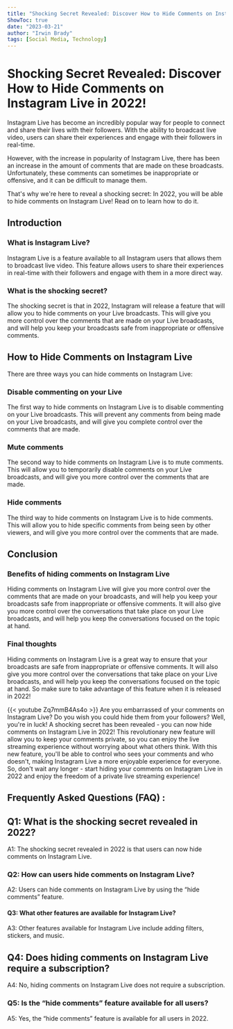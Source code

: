 ```yaml
---
title: "Shocking Secret Revealed: Discover How to Hide Comments on Instagram Live in 2022!"
ShowToc: true 
date: "2023-03-21"
author: "Irwin Brady" 
tags: [Social Media, Technology]
---
```

# Shocking Secret Revealed: Discover How to Hide Comments on Instagram Live in 2022!

Instagram Live has become an incredibly popular way for people to connect and share their lives with their followers. With the ability to broadcast live video, users can share their experiences and engage with their followers in real-time.

However, with the increase in popularity of Instagram Live, there has been an increase in the amount of comments that are made on these broadcasts. Unfortunately, these comments can sometimes be inappropriate or offensive, and it can be difficult to manage them.

That's why we're here to reveal a shocking secret: In 2022, you will be able to hide comments on Instagram Live! Read on to learn how to do it.

## Introduction

### What is Instagram Live?

Instagram Live is a feature available to all Instagram users that allows them to broadcast live video. This feature allows users to share their experiences in real-time with their followers and engage with them in a more direct way.

### What is the shocking secret?

The shocking secret is that in 2022, Instagram will release a feature that will allow you to hide comments on your Live broadcasts. This will give you more control over the comments that are made on your Live broadcasts, and will help you keep your broadcasts safe from inappropriate or offensive comments.

## How to Hide Comments on Instagram Live

There are three ways you can hide comments on Instagram Live:

### Disable commenting on your Live

The first way to hide comments on Instagram Live is to disable commenting on your Live broadcasts. This will prevent any comments from being made on your Live broadcasts, and will give you complete control over the comments that are made.

### Mute comments

The second way to hide comments on Instagram Live is to mute comments. This will allow you to temporarily disable comments on your Live broadcasts, and will give you more control over the comments that are made.

### Hide comments

The third way to hide comments on Instagram Live is to hide comments. This will allow you to hide specific comments from being seen by other viewers, and will give you more control over the comments that are made.

## Conclusion

### Benefits of hiding comments on Instagram Live

Hiding comments on Instagram Live will give you more control over the comments that are made on your broadcasts, and will help you keep your broadcasts safe from inappropriate or offensive comments. It will also give you more control over the conversations that take place on your Live broadcasts, and will help you keep the conversations focused on the topic at hand.

### Final thoughts

Hiding comments on Instagram Live is a great way to ensure that your broadcasts are safe from inappropriate or offensive comments. It will also give you more control over the conversations that take place on your Live broadcasts, and will help you keep the conversations focused on the topic at hand. So make sure to take advantage of this feature when it is released in 2022!

{{< youtube Zq7mmB4As4o >}} 
Are you embarrassed of your comments on Instagram Live? Do you wish you could hide them from your followers? Well, you're in luck! A shocking secret has been revealed - you can now hide comments on Instagram Live in 2022! This revolutionary new feature will allow you to keep your comments private, so you can enjoy the live streaming experience without worrying about what others think. With this new feature, you'll be able to control who sees your comments and who doesn't, making Instagram Live a more enjoyable experience for everyone. So, don't wait any longer - start hiding your comments on Instagram Live in 2022 and enjoy the freedom of a private live streaming experience!

## Frequently Asked Questions (FAQ) :
<h2>Q1: What is the shocking secret revealed in 2022?</h2>

A1: The shocking secret revealed in 2022 is that users can now hide comments on Instagram Live. 

<h3>Q2: How can users hide comments on Instagram Live?</h3>

A2: Users can hide comments on Instagram Live by using the “hide comments” feature. 

<h4>Q3: What other features are available for Instagram Live?</h4>

A3: Other features available for Instagram Live include adding filters, stickers, and music. 

<h2>Q4: Does hiding comments on Instagram Live require a subscription?</h2>

A4: No, hiding comments on Instagram Live does not require a subscription. 

<h3>Q5: Is the “hide comments” feature available for all users?</h3>

A5: Yes, the “hide comments” feature is available for all users in 2022.




